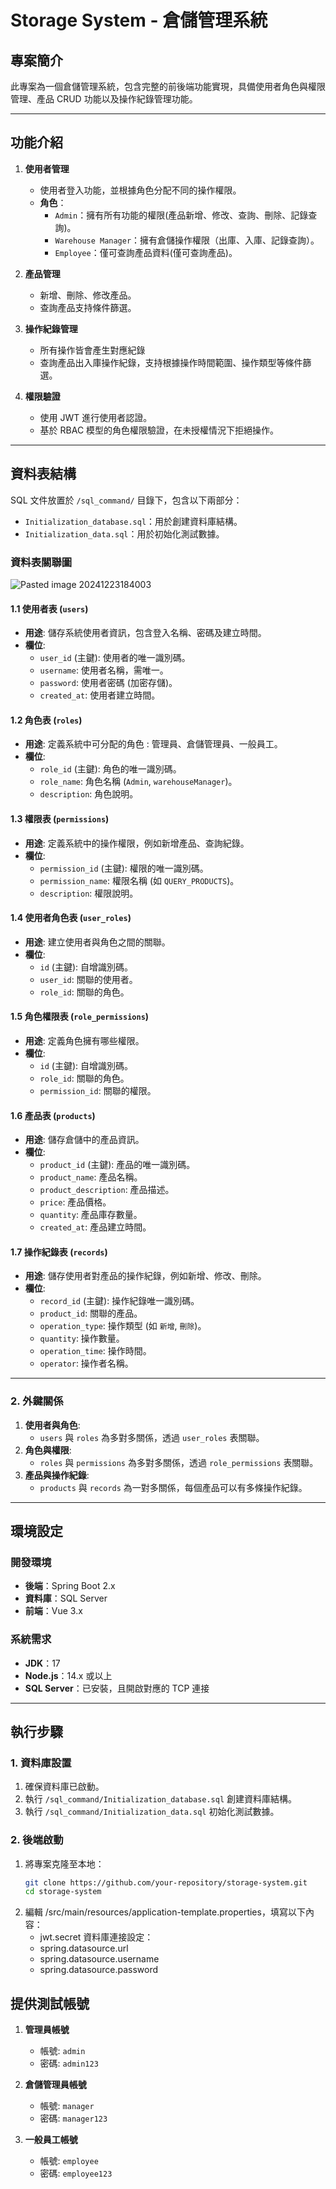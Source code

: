 # **Storage System - 倉儲管理系統**

## **專案簡介**
此專案為一個倉儲管理系統，包含完整的前後端功能實現，具備使用者角色與權限管理、產品 CRUD 功能以及操作紀錄管理功能。

---

## **功能介紹**
1. **使用者管理**  
   - 使用者登入功能，並根據角色分配不同的操作權限。
   - **角色**：
     - `Admin`：擁有所有功能的權限(產品新增、修改、查詢、刪除、記錄查詢)。
     - `Warehouse Manager`：擁有倉儲操作權限（出庫、入庫、記錄查詢）。
     - `Employee`：僅可查詢產品資料(僅可查詢產品)。

2. **產品管理**  
   - 新增、刪除、修改產品。
   - 查詢產品支持條件篩選。

3. **操作紀錄管理**
   - 所有操作皆會產生對應紀錄
   - 查詢產品出入庫操作紀錄，支持根據操作時間範圍、操作類型等條件篩選。

5. **權限驗證**  
   - 使用 JWT 進行使用者認證。
   - 基於 RBAC 模型的角色權限驗證，在未授權情況下拒絕操作。

---

## **資料表結構**
SQL 文件放置於 `/sql_command/` 目錄下，包含以下兩部分：
- `Initialization_database.sql`：用於創建資料庫結構。
- `Initialization_data.sql`：用於初始化測試數據。

### 資料表關聯圖
![Pasted image 20241223184003](https://github.com/user-attachments/assets/b1256126-0b48-4c5f-8655-c6cf20aa1987)

#### **1.1 使用者表 (`users`)**

- **用途**: 儲存系統使用者資訊，包含登入名稱、密碼及建立時間。
- **欄位**:
    - `user_id` (主鍵): 使用者的唯一識別碼。
    - `username`: 使用者名稱，需唯一。
    - `password`: 使用者密碼 (加密存儲)。
    - `created_at`: 使用者建立時間。

#### **1.2 角色表 (`roles`)**

- **用途**: 定義系統中可分配的角色 : 管理員、倉儲管理員、一般員工。
- **欄位**:
    - `role_id` (主鍵): 角色的唯一識別碼。
    - `role_name`: 角色名稱 (`Admin`, `warehouseManager`)。
    - `description`: 角色說明。

#### **1.3 權限表 (`permissions`)**

- **用途**: 定義系統中的操作權限，例如新增產品、查詢紀錄。
- **欄位**:
    - `permission_id` (主鍵): 權限的唯一識別碼。
    - `permission_name`: 權限名稱 (如 `QUERY_PRODUCTS`)。
    - `description`: 權限說明。

#### **1.4 使用者角色表 (`user_roles`)**

- **用途**: 建立使用者與角色之間的關聯。
- **欄位**:
    - `id` (主鍵): 自增識別碼。
    - `user_id`: 關聯的使用者。
    - `role_id`: 關聯的角色。

#### **1.5 角色權限表 (`role_permissions`)**

- **用途**: 定義角色擁有哪些權限。
- **欄位**:
    - `id` (主鍵): 自增識別碼。
    - `role_id`: 關聯的角色。
    - `permission_id`: 關聯的權限。

#### **1.6 產品表 (`products`)**

- **用途**: 儲存倉儲中的產品資訊。
- **欄位**:
    - `product_id` (主鍵): 產品的唯一識別碼。
    - `product_name`: 產品名稱。
    - `product_description`: 產品描述。
    - `price`: 產品價格。
    - `quantity`: 產品庫存數量。
    - `created_at`: 產品建立時間。

#### **1.7 操作紀錄表 (`records`)**

- **用途**: 儲存使用者對產品的操作紀錄，例如新增、修改、刪除。
- **欄位**:
    - `record_id` (主鍵): 操作紀錄唯一識別碼。
    - `product_id`: 關聯的產品。
    - `operation_type`: 操作類型 (如 `新增`, `刪除`)。
    - `quantity`: 操作數量。
    - `operation_time`: 操作時間。
    - `operator`: 操作者名稱。

---

### 2. 外鍵關係

1. **使用者與角色**:
    - `users` 與 `roles` 為多對多關係，透過 `user_roles` 表關聯。
2. **角色與權限**:
    - `roles` 與 `permissions` 為多對多關係，透過 `role_permissions` 表關聯。
3. **產品與操作紀錄**:
    - `products` 與 `records` 為一對多關係，每個產品可以有多條操作紀錄。

---

## **環境設定**
### **開發環境**
- **後端**：Spring Boot 2.x
- **資料庫**：SQL Server
- **前端**：Vue 3.x

### **系統需求**
- **JDK**：17
- **Node.js**：14.x 或以上
- **SQL Server**：已安裝，且開啟對應的 TCP 連接

---

## **執行步驟**
### **1. 資料庫設置**
1. 確保資料庫已啟動。
2. 執行 `/sql_command/Initialization_database.sql` 創建資料庫結構。
3. 執行 `/sql_command/Initialization_data.sql` 初始化測試數據。

### **2. 後端啟動**
1. 將專案克隆至本地：
   ```bash
   git clone https://github.com/your-repository/storage-system.git
   cd storage-system
2. 編輯 /src/main/resources/application-template.properties，填寫以下內容：
   - jwt.secret
     資料庫連接設定：
   - spring.datasource.url
   - spring.datasource.username
   - spring.datasource.password

## **提供測試帳號**

1. **管理員帳號**  
   - 帳號: `admin`  
   - 密碼: `admin123`

2. **倉儲管理員帳號**  
   - 帳號: `manager`  
   - 密碼: `manager123`

3. **一般員工帳號**  
   - 帳號: `employee`  
   - 密碼: `employee123`




   


